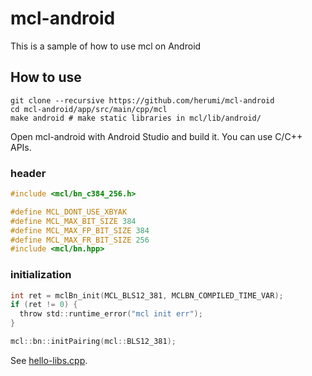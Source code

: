 # mcl-android

This is a sample of how to use mcl on Android

## How to use

```
git clone --recursive https://github.com/herumi/mcl-android
cd mcl-android/app/src/main/cpp/mcl
make android # make static libraries in mcl/lib/android/
```
Open mcl-android with Android Studio and build it.
You can use C/C++ APIs.

### header

```C
#include <mcl/bn_c384_256.h>
```

```cpp
#define MCL_DONT_USE_XBYAK
#define MCL_MAX_BIT_SIZE 384
#define MCL_MAX_FP_BIT_SIZE 384
#define MCL_MAX_FR_BIT_SIZE 256
#include <mcl/bn.hpp>
```

### initialization

```C
int ret = mclBn_init(MCL_BLS12_381, MCLBN_COMPILED_TIME_VAR);
if (ret != 0) {
  throw std::runtime_error("mcl init err");
}
```

```cpp
mcl::bn::initPairing(mcl::BLS12_381);
```

See [hello-libs.cpp](https://github.com/herumi/mcl-android/blob/main/app/src/main/cpp/hello-libs.cpp).
